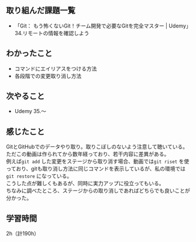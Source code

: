 ## 取り組んだ課題一覧
- 「Git： もう怖くないGit！チーム開発で必要なGitを完全マスター | Udemy」34.リモートの情報を確認しよう

## わかったこと
- コマンドにエイリアスをつける方法
- 各段階での変更取り消し方法

## 次やること
- Udemy 35.～

## 感じたこと
GitとGitHubでのデータやり取り。取りこぼしのないよう注意して聴いている。  
ただこの動画は作られてから数年経っており、若干内容に差異がある。  
例えば`git add` した変更をステージから取り消す場合、動画では`git riset` を使っており、gitも取り消し方法に同じコマンドを表示しているが、私の環境では`git restore` になっている。  
こうした点が難しくもあるが、同時に実力アップに役立ってもいる。  
ちなみに調べたところ、ステージからの取り消しであればどちらでも良いことが分かった。

## 学習時間
2h（計190h）
